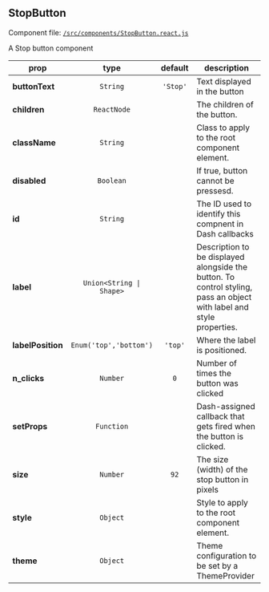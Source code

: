 
## StopButton

Component file: [`/src/components/StopButton.react.js`](/src/components/StopButton.react.js)

A Stop button component

prop | type | default | description
---- | :----: | :-------: | -----------
**buttonText** | `String` | `'Stop'` | Text displayed in the button
**children** | `ReactNode` |  | The children of the button.
**className** | `String` |  | Class to apply to the root component element.
**disabled** | `Boolean` |  | If true, button cannot be pressesd.
**id** | `String` |  | The ID used to identify this compnent in Dash callbacks
**label** | `Union<String \| Shape>` |  | Description to be displayed alongside the button. To control styling, pass an object with label and style properties.
**labelPosition** | `Enum('top','bottom')` | `'top'` | Where the  label is positioned.
**n_clicks** | `Number` | `0` | Number of times the button was clicked
**setProps** | `Function` |  | Dash-assigned callback that gets fired when the button is clicked.
**size** | `Number` | `92` | The size (width) of the stop button in pixels
**style** | `Object` |  | Style to apply to the root component element.
**theme** | `Object` |  | Theme configuration to be set by a ThemeProvider
